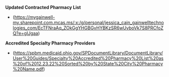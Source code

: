 **Updated Contracted Pharmacy List** 
- (https://mygainwell-my.sharepoint.com.mcas.ms/:x:/g/personal/jessica_cain_gainwelltechnologies_com/EcTFNraAq_ZOkGgYHGBGvHYBKzSR6wUvboVk7S8PRCfoZQ?e=gIJgaa)

**Accredited Specialty Pharmacy Providers** 
- (https://spbm.medicaid.ohio.gov/SPDocumentLibrary/DocumentLibrary/User%20Guides/Specialty%20Accredited%20Pharmacy%20List%20as%20of%2012.23.22%20Sorted%20by%20State%20City%20Pharmacy%20Name.pdf)


